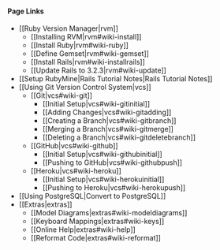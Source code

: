 #### Page Links ####
* [[Ruby Version Manager|rvm]]
	* [[Installing RVM|rvm#wiki-install]]
	* [[Install Ruby|rvm#wiki-ruby]]
	* [[Define Gemset|rvm#wiki-gemset]]
	* [[Install Rails|rvm#wiki-installrails]]
	* [[Update Rails to 3.2.3|rvm#wiki-update]]
* [[Setup RubyMine|Rails Tutorial Notes|Rails Tutorial Notes]]
* [[Using Git Version Control System|vcs]]
	* [[Git|vcs#wiki-git]]
		* [[Initial Setup|vcs#wiki-gitinitial]] 
		* [[Adding Changes|vcs#wiki-gitadding]]
		* [[Creating a Branch|vcs#wiki-gitbranch]]
		* [[Merging a Branch|vcs#wiki-gitmerge]]
		* [[Deleting a Branch|vcs#wiki-gitdeletebranch]]
	* [[GitHub|vcs#wiki-github]]
		* [[Initial Setup|vcs#wiki-githubinitial]]
		* [[Pushing to GitHub|vcs#wiki-githubpush]]
	* [[Heroku|vcs#wiki-heroku]]
		* [[Initial Setup|vcs#wiki-herokuinitial]]
		* [[Pushing to Heroku|vcs#wiki-herokupush]]
* [[Using PostgreSQL|Convert to PostgreSQL]]
* [[Extras|extras]]
	* [[Model Diagrams|extras#wiki-modeldiagrams]]
	* [[Keyboard Mappings|extras#wiki-keys]]
	* [[Online Help|extras#wiki-help]]
	* [[Reformat Code|extras#wiki-reformat]]
